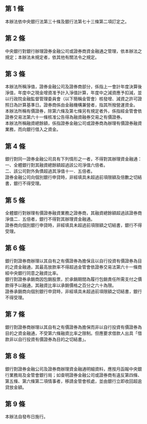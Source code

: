 第 1 條
-------
本辦法依中央銀行法第三十條及銀行法第七十三條第二項訂定之。

第 2 條
-------
中央銀行對銀行辦理證券金融公司或證券商資金融通之管理，依本辦法之  
規定；本辦法未規定者，依其他有關法令之規定。

第 3 條
-------
本辦法所稱淨值，證券金融公司及證券商部分，係指上一會計年度決算後  
淨值，年度中之現金增資准予計入淨值計算，年度中之減資應予扣減，並  
以行政院金融監督管理委員會（以下簡稱金管會）核發增、減資之許可證  
照日為計算基準日。證券商係由金融機構兼營者，指其所撥營運資金。  
本辦法所稱有價證券，除第六條及第七條另有規定者外，係指經金管會依  
證券交易法第六十一條核准公告得為融資融券交易之有價證券。  
本辦法所稱融資總餘額，係指證券金融公司或證券商為辦理有價證券融資  
業務，而向銀行借入之資金。

第 4 條
-------
銀行對同一證券金融公司具有下列情形之一者，不得對其辦理資金融通：  
一、全體銀行對其融資總餘額超過該公司淨值六倍者。  
二、該公司對外負債超過其淨值十一．五倍者。  
證券金融公司向個別銀行申貸時，非經填具未超過前項限額及倍數之切結  
書，銀行不得受理。

第 5 條
-------
全體銀行對辦理有價證券融資業務之證券商，其融資總餘額超過該證券商  
淨值二．五倍者，銀行不得對其辦理資金融通。  
證券商向個別銀行申貸時，非經填具未超過前項限額之切結書，銀行不得  
受理。

第 6 條
-------
銀行對證券商辦理以其自有之有價證券為擔保且以自行投資有價證券為目  
的之資金融通，其最高放款率不得超過金管會依證券交易法第六十一條商  
經中央銀行同意之融資比率。  
銀行對證券承銷商因包銷股票，於承銷期間為履行包銷責任所需支付之價  
款得予以融通，其融資比率以承銷價格之百分之六十為限。  
證券承銷商向個別銀行申貸時，非經填具未超過前項限額之切結書，銀行  
不得受理。

第 7 條
-------
銀行對證券商辦理以其自有之有價證券為擔保而非以自行投資有價證券為  
目的之資金融通，不受第六條融資比率之限制。但應要求借款人出具「借  
款非以自行投資有價證券為目的之切結書」。

第 8 條
-------
銀行對證券金融公司及證券商辦理資金融通明細資料，應按月函報中央銀  
行業務局及金管會銀行局；如查明證券金融公司或證券商有違反第四條、  
第五條、第六條第二項情事者，移請金管會核處，並由銀行立即收回超逾  
貸放金額。

第 9 條
-------
本辦法自發布日施行。

